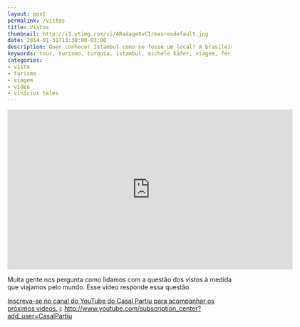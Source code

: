 ```yaml
---
layout: post
permalink: /vistos
title: Vistos
thumbnail: http://i1.ytimg.com/vi/4RadaqmXvCI/maxresdefault.jpg
date: 2014-01-31T13:30:00-03:00
description: Quer conhecer Istambul como se fosse um local? A brasileira Michele Käfer vive em Istanbul e mostra aos brasileiros o melhor da cidade.
keywords: tour, turismo, turquia, istambul, michele käfer, viagem, férias, guia de turismo, agência de viagem, entrevista, vinícius teles
categories:
- visto
- turismo
- viagem
- vídeo
- vinícius teles
---
```

<div class="center">
<iframe width="640" height="360" src="http://www.youtube.com/embed/4RadaqmXvCI" frameborder="0" allowfullscreen></iframe>
</div>

Muita gente nos pergunta como lidamos com a questão dos vistos à medida que viajamos pelo mundo. Esse vídeo responde essa questão.

[Inscreva-se no canal do YouTube do Casal Partiu para acompanhar os próximos vídeos.][i] 
[i]: http://www.youtube.com/subscription_center?add_user=CasalPartiu

[i]: http://www.youtube.com/subscription_center?add_user=CasalPartiu